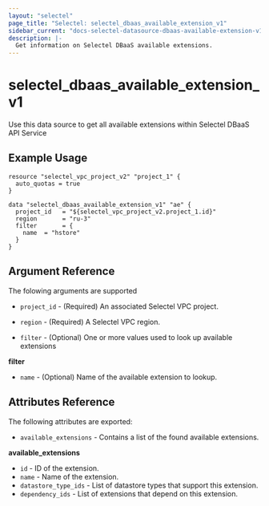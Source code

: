 ```yaml
---
layout: "selectel"
page_title: "Selectel: selectel_dbaas_available_extension_v1"
sidebar_current: "docs-selectel-datasource-dbaas-available-extension-v1"
description: |-
  Get information on Selectel DBaaS available extensions.
---
```


# selectel\_dbaas\_available_extension_v1

Use this data source to get all available extensions within Selectel DBaaS API Service

## Example Usage

```hcl
resource "selectel_vpc_project_v2" "project_1" {
  auto_quotas = true
}

data "selectel_dbaas_available_extension_v1" "ae" {
  project_id   = "${selectel_vpc_project_v2.project_1.id}"
  region       = "ru-3"
  filter       = {
    name  = "hstore"
  }
}
```

## Argument Reference

The folowing arguments are supported

* `project_id` - (Required) An associated Selectel VPC project.

* `region` - (Required) A Selectel VPC region.

* `filter` - (Optional) One or more values used to look up available extensions

**filter**

- `name` - (Optional) Name of the available extension to lookup.

## Attributes Reference

The following attributes are exported:

* `available_extensions` - Contains a list of the found available extensions.

**available_extensions**

- `id` - ID of the extension.
- `name` - Name of the extension.
- `datastore_type_ids` - List of datastore types that support this extension.
- `dependency_ids` - List of extensions that depend on this extension.
